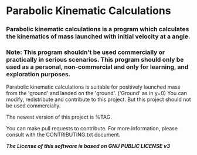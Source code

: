 
# Parabolic Kinematic Calculations

### Parabolic kinematic calculations is a program which calculates the kinematics of mass launched with initial velocity at a angle.
### __Note: This program shouldn't be used commercially or practically in serious scenarios. This program should only be used as a personal, non-commercial and only for learning, and exploration purposes.__

Parabolic kinematic calculations is suitable for positively launched mass from the 'ground' and landed on the 'ground'. ('Ground' as in y=0)
You can modify, redistribute and contribute to this project. But this project should not be used commercially.

The newest version of this project is %TAG.

You can make pull requests to contribute. For more information, please consult with the CONTRIBUTING.txt document.

__*The License of this software is based on GNU PUBLIC LICENSE v3*__

